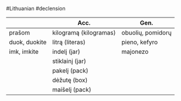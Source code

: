 #Lithuanian #declension 

|  | Acc. | Gen. |
| ---- | ---- | ---- |
| prašom | kilogramą (kilogramas) | obuolių, pomidorų |
| duok, duokite | litrą (literas) | pieno, kefyro |
| imk, imkite | indelį (jar) | majonezo |
|  | stiklainį (jar) |  |
|  | pakelį (pack) |  |
|  | dėžutę (box) |  |
|  | maišelį (pack) |  |
